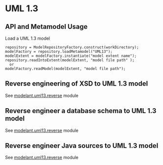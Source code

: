 UML 1.3
=======

API and Metamodel Usage
-----------------------

Load a UML 1.3 model

```
repository = ModelRepositoryFactory.construct(workDirectory);
modelFactory = repository.loadMetamodel("UML13");
modelExtent = modelFactory.instantiate("model extent name");
repository.readIntoExtent(modelExtent, "model file path" );
  or
modelFactory.readModel(modelExtent, "model file path");
```

Reverse engineering of XSD to UML 1.3 model
-------------------------------------------

See [modelant.uml13.reverse](modelant.uml13.reverse/index.html) module

Reverse engineer a database schema to UML 1.3 model
---------------------------------------------------

See [modelant.uml13.reverse](modelant.uml13.reverse/index.html) module

Reverse engineer Java sources to UML 1.3 model
----------------------------------------------

See [modelant.uml13.reverse](modelant.uml13.reverse/index.html) module